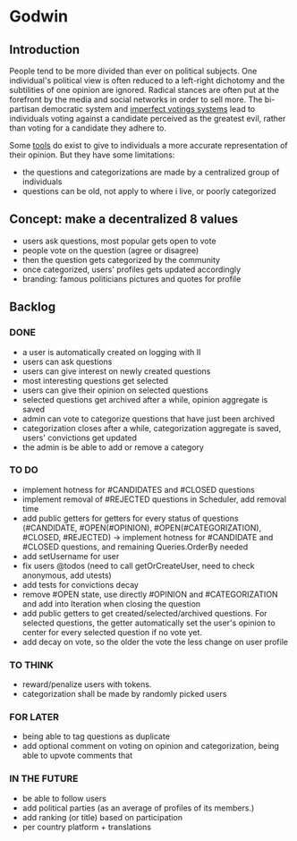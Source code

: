 # Godwin

## Introduction

People tend to be more divided than ever on political subjects. One individual's political view is often reduced to a left-right dichotomy and the subtilities of one opinion are ignored. Radical stances are often put at the forefront by the media and social networks in order to sell more. The bi-partisan democratic system and [imperfect votings systems](https://www.youtube.com/watch?v=tJag3vuG834) lead to individuals voting against a candidate perceived as the greatest evil, rather than voting for a candidate they adhere to.

Some [tools](https://www.reddit.com/r/PoliticalCompass/) do exist to give to individuals a more accurate representation of their opinion. But they have some limitations:
 - the questions and categorizations are made by a centralized group of individuals
 - questions can be old, not apply to where i live, or poorly categorized

## Concept: make a decentralized 8 values
 - users ask questions, most popular gets open to vote
 - people vote on the question (agree or disagree)
 - then the question gets categorized by the community
 - once categorized, users' profiles gets updated accordingly
 - branding: famous politicians pictures and quotes for profile

## Backlog

### DONE
- a user is automatically created on logging with II
- users can ask questions
- users can give interest on newly created questions
- most interesting questions get selected
- users can give their opinion on selected questions
- selected questions get archived after a while, opinion aggregate is saved
- admin can vote to categorize questions that have just been archived
- categorization closes after a while, categorization aggregate is saved, users' convictions get updated
- the admin is be able to add or remove a category

### TO DO
- implement hotness for #CANDIDATES and #CLOSED questions
- implement removal of #REJECTED questions in Scheduler, add removal time
- add public getters for getters for every status of questions (#CANDIDATE, #OPEN(#OPINION), #OPEN(#CATEGORIZATION), #CLOSED, #REJECTED)
  -> implement hotness for #CANDIDATE and #CLOSED questions, and remaining Queries.OrderBy needed
- add setUsername for user
- fix users @todos (need to call getOrCreateUser, need to check anonymous, add utests)
- add tests for convictions decay
- remove #OPEN state, use directly #OPINION and #CATEGORIZATION and add into Iteration when closing the question
- add public getters to get created/selected/archived questions. For selected questions, the getter automatically set the user's opinion to center for every selected question if no vote yet.
- add decay on vote, so the older the vote the less change on user profile

### TO THINK
- reward/penalize users with tokens.
- categorization shall be made by randomly picked users

### FOR LATER
- being able to tag questions as duplicate
- add optional comment on voting on opinion and categorization, being able to upvote comments that

### IN THE FUTURE
 - be able to follow users
 - add political parties (as an average of profiles of its members.)
 - add ranking (or title) based on participation
 - per country platform + translations